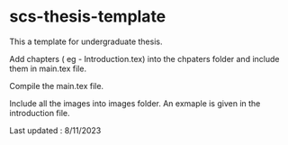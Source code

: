 # scs-thesis-template

This a template for undergraduate thesis.

Add chapters ( eg - Introduction.tex) into the chpaters folder and  include them in main.tex file. 

Compile the main.tex file.

Include all the images into images folder. An exmaple is given in the introduction file.

Last updated : 8/11/2023
